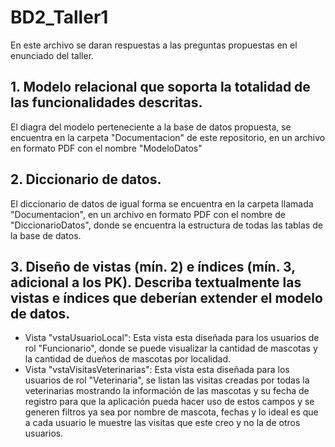 # BD2_Taller1
En este archivo se daran respuestas a las preguntas propuestas en el enunciado del taller.

## 1. Modelo relacional que soporta la totalidad de las funcionalidades descritas.
El diagra del modelo perteneciente a la base de datos propuesta, se encuentra en la carpeta "Documentacion" de este repositorio, en un archivo en formato PDF con el nombre "ModeloDatos"

## 2. Diccionario de datos.
El diccionario de datos de igual forma se encuentra en la carpeta llamada "Documentacion", en un archivo en formato PDF con el nombre de "DiccionarioDatos", donde se encuentra la estructura de todas las tablas de la base de datos.

## 3. Diseño de vistas (mín. 2) e índices (mín. 3, adicional a los PK). Describa textualmente las vistas e índices que deberían extender el modelo de datos.
* Vista "vstaUsuarioLocal": Esta vista esta diseñada para los usuarios de rol "Funcionario", donde se puede visualizar la cantidad de mascotas y la cantidad de dueños de mascotas por localidad.
* Vista "vstaVisitasVeterinarias": Esta vista esta diseñada para los usuarios de rol "Veterinaria", se listan las visitas creadas por todas la veterinarias mostrando la información de las mascotas y su fecha de registro para que la aplicación pueda hacer uso de estos campos y se generen filtros ya sea por nombre de mascota, fechas y lo ideal es que a cada usuario le muestre las visitas que este creo y no la de otros usuarios. 